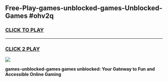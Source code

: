 
## Free-Play-games-unblocked-games-Unblocked-Games #ohv2q
<h3>
<a href="https://news.freeplayer.one?title=games-unblocked-games&ref=8M">CLICK TO PLAY</a></h3>
<hr>

<h3>
<a href="https://news.freeplayer.one?title=games-unblocked-games&ref=8M">CLICK 2 PLAY</a>
  
</h3>

<a href="https://news.freeplayer.one?title=games-unblocked-games&ref=8M"><img src="https://clearcache.store/games.png"></a>


**games-unblocked-games games unblocked: Your Gateway to Fun and Accessible Online Gaming**
